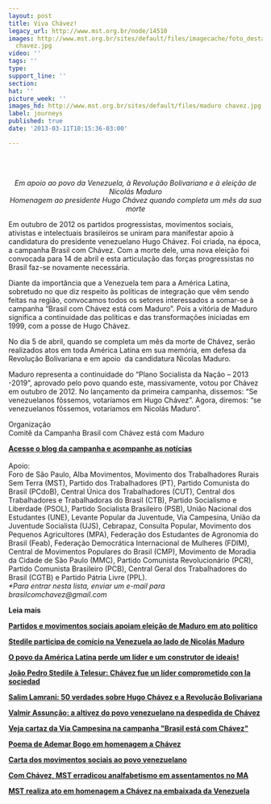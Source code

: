 ```yaml
---
layout: post
title: Viva Chávez!
legacy_url: http://www.mst.org.br/node/14510
images: http://www.mst.org.br/sites/default/files/imagecache/foto_destaque/maduro
  chavez.jpg
video: ''
tags: ''
type: 
support_line: ''
section: 
hat: ''
picture_week: ''
images_hd: http://www.mst.org.br/sites/default/files/maduro chavez.jpg
label: journeys
published: true
date: '2013-03-11T10:15:36-03:00'

---
```

<p>&nbsp;</p><p style="text-align: center;"><em>&nbsp;<br>Em apoio ao povo da Venezuela, à Revolução Bolivariana e à eleição de Nicolás Maduro<br>Homenagem ao presidente Hugo Chávez quando completa um mês da sua morte</em></p> <p>Em outubro de 2012 os partidos progressistas, movimentos sociais,  ativistas e intelectuais brasileiros se uniram para manifestar apoio à  candidatura do presidente venezuelano Hugo Chávez. Foi criada, na época,  a campanha Brasil com Chávez. Com a morte dele, uma nova eleição foi  convocada para 14 de abril e esta articulação das forças progressistas  no Brasil faz-se novamente necessária.</p> <p>Diante da importância que a Venezuela tem para a América Latina,  sobretudo no que diz respeito às políticas de integração que vêm sendo  feitas na região, convocamos todos os setores interessados a somar-se à  campanha “Brasil com Chávez está com Maduro”. Pois a vitória de Maduro  significa a continuidade das políticas e das transformações iniciadas em  1999, com a posse de Hugo Chávez.</p> <p>No dia 5 de abril, quando se completa um mês da morte de Chávez,  serão realizados atos em toda América Latina em sua memória, em defesa  da Revolução Bolivariana e em apoio&nbsp; da candidatura Nicolas Maduro.</p> <p>Maduro representa a continuidade do “Plano Socialista da Nação – 2013  -2019”, aprovado pelo povo quando este, massivamente, votou por Chávez  em outubro de 2012. No lançamento da primeira campanha, dissemos: “Se  venezuelanos fôssemos, votaríamos em Hugo Chávez”. Agora, diremos: “se  venezuelanos fôssemos, votaríamos em Nicolás Maduro”.</p> <p>Organização<br>Comitê da Campanha Brasil com Chávez está com Maduro</p><p><a href="http://brasilcomchavez.wordpress.com/" target="_blank"><strong>Acesse o blog da campanha e acompanhe as notícias</strong></a><br>&nbsp;<br>Apoio:<br>Foro de São Paulo, Alba Movimentos, Movimento dos Trabalhadores Rurais Sem Terra (MST), Partido dos Trabalhadores (PT), Partido Comunista do Brasil (PCdoB), Central Única dos Trabalhadores (CUT), Central dos Trabalhadores e Trabalhadoras do Brasil (CTB), Partido Socialismo e Liberdade (PSOL), Partido Socialista Brasileiro (PSB), União Nacional dos Estudantes (UNE), Levante Popular da Juventude, Via Campesina, União da Juventude Socialista (UJS), Cebrapaz, Consulta Popular, Movimento dos Pequenos Agricultores (MPA), Federação dos Estudantes de Agronomia do Brasil (Feab), Federação Democrática Internacional de Mulheres (FDIM), Central de Movimentos Populares do Brasil (CMP), Movimento de Moradia da Cidade de São Paulo (MMC), Partido Comunista Revolucionário (PCR), Partido Comunista Brasileiro (PCB), Central Geral dos Trabalhadores do Brasil (CGTB) e Partido Pátria Livre (PPL).<br><em>*Para entrar nesta lista, enviar um e-mail para brasilcomchavez@gmail.com</em></p><p><strong>Leia mais</strong></p><p><strong><span class="field-content"><a href="http://www.mst.org.br/node/14624">Partidos e movimentos sociais apoiam eleição de Maduro em ato político</a></span></strong></p><p><strong><span class="field-content"><a href="http://www.mst.org.br/content/stedile-participa-de-com%C3%ADcio-na-venezuela-ao-lado-de-nicol%C3%A1s-maduro">Stedile participa de comício na Venezuela ao lado de Nicolás Maduro</a></span></strong></p><p><strong><a href="http://www.mst.org.br/O-povo-da-America-Latina-perde-um-lider-e-um-construtor-de-ideais">O povo da América Latina perde um líder e um construtor de ideais!</a></strong></p>      <p><a target="_blank" href="http://multimedia.telesurtv.net/media/telesur.video.web/telesur-web/#!es/video/chavez-fue-un-lider-comprometido-con-la-sociedad-stedile/"><strong>João Pedro Stedile à Telesur: Chávez fue un líder comprometido con la sociedad</strong></a></p><p class="MsoNormal"><a href="http://www.mst.org.br/content/salim-lamrani-50-verdades-sobre-hugo-ch%C3%A1vez-e-revolu%C3%A7%C3%A3o-bolivariana"><strong>Salim Lamrani: 50 verdades sobre Hugo Chávez e a Revolução Bolivariana </strong></a></p><p class="MsoNormal"><a href="http://www.mst.org.br/content/valmir-assun%C3%A7%C3%A3o-altivez-do-povo-venezuelano-na-despedida-de-ch%C3%A1vez"><strong>Valmir Assunção: a altivez do povo venezuelano na despedida de Chávez </strong></a></p><p class="MsoNormal"><a target="_blank" href="http://www.mst.org.br/sites/default/files/chavez2-021.jpg"><strong>Veja cartaz da Via Campesina na campanha "Brasil está com Chávez"</strong></a></p><p class="MsoNormal"><a target="_blank" href="http://www.mst.org.br/content/humanidade-agradecida-poema-de-ademar-bogo-em-homenagem-ch%C3%A1vez"><strong>Poema de Ademar Bogo em homenagem a Chávez</strong></a></p><p class="MsoNormal"><a href="http://www.mst.org.br/content/movimentos-sociais-homenageiam-ch%C3%A1vez-em-bras%C3%ADlia" target="_blank"><strong>Carta dos movimentos sociais ao povo venezuelano</strong></a></p><p class="MsoNormal"><strong><span class="field-content"><a href="http://www.mst.org.br/Com-Chavez-MST-erradicou-o-analfabetismo-em-assentamentos-no-Maranhao">Com Chávez, MST erradicou analfabetismo em assentamentos no MA</a></span></strong></p><p class="MsoNormal"><strong><span class="field-content"><a href="http://www.mst.org.br/Via-Campesina-realiza-ato-em-homenagem-a-Chavez-na-embaixada-da-Venezuela">MST realiza ato em homenagem a Chávez na embaixada da Venezuela</a></span></strong></p> <p style="text-align: left;" class="MsoNormal"><em><br></em></p>
